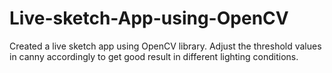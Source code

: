 # Live-sketch-App-using-OpenCV

Created a live sketch app using OpenCV library. 
Adjust the threshold values in canny accordingly to get good result in different lighting conditions.
